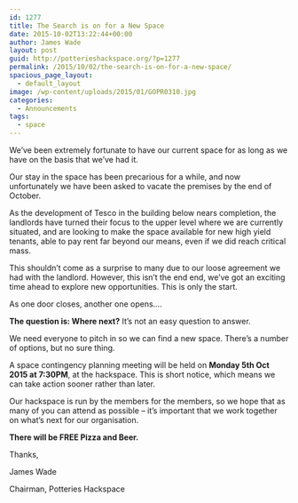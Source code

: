 ```yaml
---
id: 1277
title: The Search is on for a New Space
date: 2015-10-02T13:22:44+00:00
author: James Wade
layout: post
guid: http://potterieshackspace.org/?p=1277
permalink: /2015/10/02/the-search-is-on-for-a-new-space/
spacious_page_layout:
  - default_layout
image: /wp-content/uploads/2015/01/GOPR0310.jpg
categories:
  - Announcements
tags:
  - space
---
```

We’ve been extremely fortunate to have our current space for as long as we have on the basis that we’ve had it.

Our stay in the space has been precarious for a while, and now unfortunately we have been asked to vacate the premises by the end of October.

As the development of Tesco in the building below nears completion, the landlords have turned their focus to the upper level where we are currently situated, and are looking to make the space available for new high yield tenants, able to pay rent far beyond our means, even if we did reach critical mass.

This shouldn’t come as a surprise to many due to our loose agreement we had with the landlord. However, this isn’t the end end, we’ve got an exciting time ahead to explore new opportunities. This is only the start.

As one door closes, another one opens&#8230;.

**The question is: Where next?** It’s not an easy question to answer.

We need everyone to pitch in so we can find a new space. There’s a number of options, but no sure thing.

A space contingency planning meeting will be held on **Monday 5th Oct 2015 at 7:30PM**, at the hackspace. This is short notice, which means we can take action sooner rather than later.

Our hackspace is run by the members for the members, so we hope that as many of you can attend as possible &#8211; it&#8217;s important that we work together on what&#8217;s next for our organisation.

**There will be FREE Pizza and Beer.**

Thanks,

James Wade
  
Chairman, Potteries Hackspace